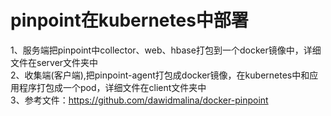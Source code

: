 # pinpoint在kubernetes中部署
1、服务端把pinpoint中collector、web、hbase打包到一个docker镜像中，详细文件在server文件夹中   <br />
2、收集端(客户端),把pinpoint-agent打包成docker镜像，在kubernetes中和应用程序打包成一个pod，详细文件在client文件夹中  <br />
3、参考文件：https://github.com/dawidmalina/docker-pinpoint   <br />